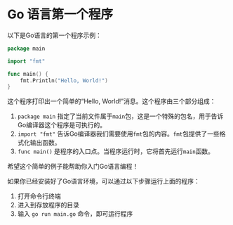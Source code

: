 # Go 语言第一个程序

以下是Go语言的第一个程序示例：

```go
package main

import "fmt"

func main() {
    fmt.Println("Hello, World!")
}
```

这个程序打印出一个简单的“Hello, World!”消息。这个程序由三个部分组成：

1. `package main` 指定了当前文件属于`main`包，这是一个特殊的包名，用于告诉Go编译器这个程序是可执行的。
2. `import "fmt"` 告诉Go编译器我们需要使用`fmt`包的内容。`fmt`包提供了一些格式化输出函数。
3. `func main()` 是程序的入口点。当程序运行时，它将首先运行`main`函数。

希望这个简单的例子能帮助你入门Go语言编程！

如果你已经安装好了Go语言环境，可以通过以下步骤运行上面的程序：

1. 打开命令行终端
2. 进入到存放程序的目录
3. 输入 `go run main.go` 命令，即可运行程序

